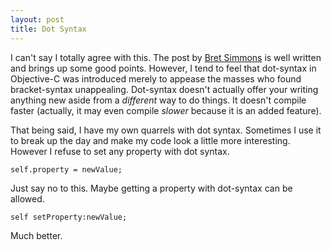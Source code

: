 ```yaml
---
layout: post
title: Dot Syntax
---
```


I can't say I totally agree with this. The post by [Bret Simmons](http://inessential.com/) is well written and brings up some good points. However, I tend to feel that dot-syntax in Objective-C was introduced merely to appease the masses who found bracket-syntax unappealing. Dot-syntax doesn't actually offer your writing anything new aside from a *different* way to do things. It doesn't compile faster (actually, it may even compile *slower* because it is an added feature).

That being said, I have my own quarrels with dot syntax. Sometimes I use it to break up the day and make my code look a little more interesting. However I refuse to set any property with dot syntax.

    self.property = newValue;

Just say no to this. Maybe getting a property with dot-syntax can be allowed.

    self setProperty:newValue;

Much better.